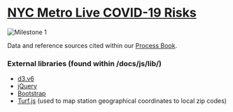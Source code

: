 # [NYC Metro Live COVID-19 Risks](https://washuvis.github.io/nyccovid/)
![Milestone 1](https://washuvis.github.io/nyccovid/images/Milestone1.png "Milestone 1")

Data and reference sources cited within our [Process Book](https://washuvis.github.io/nyccovid/processBook.html).

### External libraries (found within /docs/js/lib/)
- [d3.v6](https://d3js.org/)
- [jQuery](https://jquery.com/)
- [Bootstrap](https://getbootstrap.com/)
- [Turf.js](https://turfjs.org/) (used to map station geographical coordinates to local zip codes)
